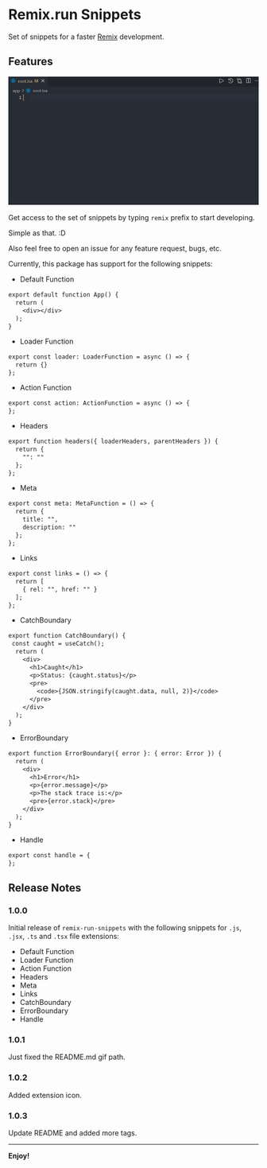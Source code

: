 # Remix.run Snippets

Set of snippets for a faster [Remix](https://remix.run/) development.

## Features

![remix snippet default function example](https://raw.githubusercontent.com/amimaro/remix-run-snippets/main/remix-default-function.gif)

Get access to the set of snippets by typing `remix` prefix to start developing.

Simple as that. :D

Also feel free to open an issue for any feature request, bugs, etc.

Currently, this package has support for the following snippets:

- Default Function

```
export default function App() {
  return (
    <div></div>
  );
}
```

- Loader Function

```
export const loader: LoaderFunction = async () => {
  return {}
};
```

- Action Function

```
export const action: ActionFunction = async () => {
};
```

- Headers

```
export function headers({ loaderHeaders, parentHeaders }) {
  return {
    "": ""
  };
};
```

- Meta

```
export const meta: MetaFunction = () => {
  return {
    title: "",
    description: ""
  };
};
```

- Links

```
export const links = () => {
  return [
    { rel: "", href: "" }
  ];
};
```

- CatchBoundary

```
export function CatchBoundary() {
 const caught = useCatch();
  return (
    <div>
      <h1>Caught</h1>
      <p>Status: {caught.status}</p>
      <pre>
        <code>{JSON.stringify(caught.data, null, 2)}</code>
      </pre>
    </div>
  );
}
```

- ErrorBoundary

```
export function ErrorBoundary({ error }: { error: Error }) {
  return (
    <div>
      <h1>Error</h1>
      <p>{error.message}</p>
      <p>The stack trace is:</p>
      <pre>{error.stack}</pre>
    </div>
  );
}
```

- Handle

```
export const handle = {
};
```

## Release Notes

### 1.0.0

Initial release of `remix-run-snippets` with the following snippets for `.js`, `.jsx`, `.ts` and `.tsx` file extensions:

- Default Function
- Loader Function
- Action Function
- Headers
- Meta
- Links
- CatchBoundary
- ErrorBoundary
- Handle

### 1.0.1

Just fixed the README.md gif path.

### 1.0.2

Added extension icon.

### 1.0.3

Update README and added more tags.

---

**Enjoy!**
